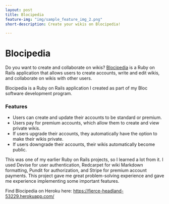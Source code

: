 ```yaml
---
layout: post
title: Blocipedia
feature-img: "img/sample_feature_img_2.png"
short-description: Create your wikis on Blocipedia!

---
```

# Blocipedia
Do you want to create and collaborate on wikis? [Blocipedia](https://github.com/kba239/blocipedia) is a Ruby on Rails application that allows users to create accounts, write and edit wikis, and collaborate on wikis with other users.

Blocipedia is a Ruby on Rails application I created as part of my Bloc software development program.

### Features
* Users can create and update their accounts to be standard or premium.
* Users pay for premium accounts, which allow them to create and view private wikis.
* If users upgrade their accounts, they automatically have the option to make their wikis private.
* If users downgrade their accounts, their wikis automatically become public.

This was one of my earlier Ruby on Rails projects, so I learned a lot from it. I used Devise for user authentication, Redcarpet for wiki Markdown formatting, Pundit for authorization, and Stripe for premium account payments. This project gave me great problem-solving experience and gave me experience implementing some important features.

Find Blocipedia on Heroku here: https://fierce-headland-53229.herokuapp.com/
